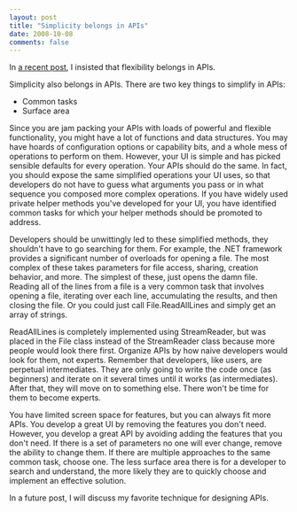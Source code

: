 ```yaml
---
layout: post
title: "Simplicity belongs in APIs"
date: 2008-10-08
comments: false
---
```


In [a recent post][1], I insisted that flexibility belongs in APIs.

Simplicity also belongs in APIs. There are two key things to simplify in APIs:

* Common tasks
* Surface area

Since you are jam packing your APIs with loads of powerful and flexible
functionality, you might have a lot of functions and data structures. You may
have hoards of configuration options or capability bits, and a whole mess of
operations to perform on them. However, your UI is simple and has picked
sensible defaults for every operation. Your APIs should do the same. In fact,
you should expose the same simplified operations your UI uses, so that
developers do not have to guess what arguments you pass or in what sequence you
composed more complex operations. If you have widely used private helper
methods you've developed for your UI, you have identified common tasks for
which your helper methods should be promoted to address.

Developers should be unwittingly led to these simplified methods, they
shouldn't have to go searching for them. For example, the .NET framework
provides a significant number of overloads for opening a file. The most complex
of these takes parameters for file access, sharing, creation behavior, and
more. The simplest of these, just opens the damn file. Reading all of the lines
from a file is a very common task that involves opening a file, iterating over
each line, accumulating the results, and then closing the file. Or you could
just call File.ReadAllLines and simply get an array of strings.

ReadAllLines is completely implemented using StreamReader, but was placed in
the File class instead of the StreamReader class because more people would look
there first. Organize APIs by how naive developers would look for them, not
experts. Remember that developers, like users, are perpetual intermediates.
They are only going to write the code once (as beginners) and iterate on it
several times until it works (as intermediates). After that, they will move on
to something else. There won't be time for them to become experts.

You have limited screen space for features, but you can always fit more APIs.
You develop a great UI by removing the features you don't need. However, you
develop a great API by avoiding adding the features that you don't need. If
there is a set of parameters no one will ever change, remove the ability to
change them. If there are multiple approaches to the same common task, choose
one. The less surface area there is for a developer to search and understand,
the more likely they are to quickly choose and implement an effective solution.

In a future post, I will discuss my favorite technique for designing APIs.

[1]: /blog/2008/08/28/flexibility-belongs-in-apis/

